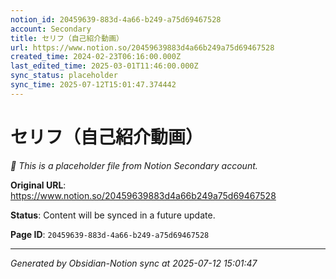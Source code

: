 ```yaml
---
notion_id: 20459639-883d-4a66-b249-a75d69467528
account: Secondary
title: セリフ（自己紹介動画）
url: https://www.notion.so/20459639883d4a66b249a75d69467528
created_time: 2024-02-23T06:16:00.000Z
last_edited_time: 2025-03-01T11:46:00.000Z
sync_status: placeholder
sync_time: 2025-07-12T15:01:47.374442
---
```


# セリフ（自己紹介動画）

*🔄 This is a placeholder file from Notion Secondary account.*

**Original URL**: https://www.notion.so/20459639883d4a66b249a75d69467528

**Status**: Content will be synced in a future update.

**Page ID**: `20459639-883d-4a66-b249-a75d69467528`

---

*Generated by Obsidian-Notion sync at 2025-07-12 15:01:47*
